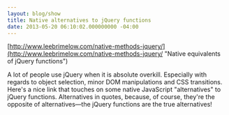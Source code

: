 ```yaml
---
layout: blog/show
title: Native alternatives to jQuery functions
date: 2013-05-20 06:10:02.000000000 -04:00
---
```


[http://www.leebrimelow.com/native-methods-jquery/](http://www.leebrimelow.com/native-methods-jquery/ "Native equivalents of jQuery functions")

A lot of people use jQuery when it is absolute overkill. Especially with regards to object selection, minor DOM manipulations and CSS transitions. Here's a nice link that touches on some native JavaScript "alternatives" to jQuery functions. Alternatives in quotes, because, of course, they're the opposite of alternatives—the jQuery functions are the true alternatives!
